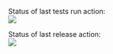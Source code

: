 Status of last tests run action:<br>
<img src="https://github.com/AllaSydoriak/docker-hw/workflows/Run-Tests/badge.svg?branch=master" ><br>

Status of last release action:<br>
<img src="https://github.com/AllaSydoriak/docker-hw/workflows/Deploy/badge.svg?branch=master" ><br>
